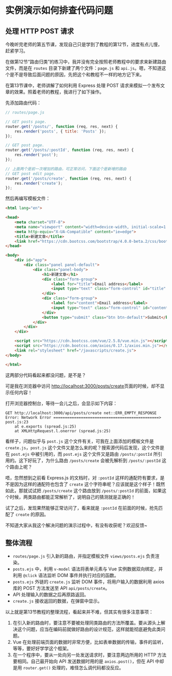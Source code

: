 # 实例演示如何排查代码问题

## 处理 HTTP POST 请求

今晚听完老师的第五节课，发现自己只是学到了教程的第12节，进度有点儿慢，赶紧学习。

在做第12节“路由归类”的练习中，我并没有完全按照老师教程中的要求来新建路由文件，而是在 `routes` 目录下新建了两个文件：`page.js` 和 `api.js`。嗯，不知道这个是不是导致后面问题的原因，先把这个和教程不一样的地方记下来。

在第13节课中，老师讲解了如何利用 Express 处理 POST 请求来模拟一个发布文章的效果。照着老师的教程，我进行了如下操作。

先添加路由代码：

```javascript
// routes/page.js

// GET posts page.
router.get('/posts/', function (req, res, next) {
    res.render('posts', { title: 'Posts' });
});

// GET post page.
router.get('/posts/:postId', function (req, res, next) {
    res.render('post');
});

// 上面两个是前一次增加的路由，可正常访问，下面这个是新增的路由
// GET post edit page.
router.get('/posts/create', function (req, res, next) {
    res.render('create');
});
```

然后再编写模板文件：

```html
<html lang="en">

<head>
    <meta charset="UTF-8">
    <meta name="viewport" content="width=device-width, initial-scale=1.0">
    <meta http-equiv="X-UA-Compatible" content="ie=edge">
    <title>新建文章</title>
    <link href="https://cdn.bootcss.com/bootstrap/4.0.0-beta.2/css/bootstrap.min.css" rel="stylesheet">
</head>

<body>
    <div id="app">
        <div class="panel panel-default">
            <div class="panel-body">
                <h1>新建文章</h1>
                <div class="form-group">
                    <label for="title">Email address</label>
                    <input type="text" class="form-control" id="title" placeholder="请输入文章标题">
                </div>
                <div class="form-group">
                    <label for="content">Email address</label>
                    <input type="text" class="form-control" id="content" placeholder="请输入文章内容">
                </div>
                <button type="submit" class="btn btn-default">Submit</button>
            </div>
        </div>
    </div>

    <script src="https://cdn.bootcss.com/vue/2.5.8/vue.min.js"></script>
    <script src="https://cdn.bootcss.com/axios/0.17.1/axios.min.js"></script>
    <link rel="stylesheet" href="/javascripts/create.js">
</body>

</html>
```

这两部分代码看起来都没问题，是不是？

可是我在浏览器中访问 [http://localhost:3000/posts/create](http://localhost:3000/posts/create)页面的时候，却不显示任何内容！

打开浏览器控制台，等待一会儿之后，会显示如下内容：

```shell
GET http://localhost:3000/api/posts/create net::ERR_EMPTY_RESPONSE
Error: Network Error ==============================================> post.js:23
    at e.exports (spread.js:25)
    at XMLHttpRequest.l.onerror (spread.js:25)
```

看样子，问题似乎与 `post.js` 这个文件有关，可我在上面添加的模板文件是 `create.js`，`post.js` 这个文件又是怎么来的呢？搜索源代码后发现，这个文件是在 `post.ejs` 中被引用的，而 `post.ejs` 这个文件又是路由 `/posts/:postId` 所引用的。这下好玩了，为什么路由 `/posts/create` 会被先解析到 `/posts/:postId` 这个路由上呢？

唔，忽然想到之前看 Express.js 的文档时，对 `:postId` 这样的通配符有要求，是不是因为这样的通配符也包含了 `create` 这个字符串呢？应该就是这个样子！既然如此，那就试试把 `/posts/create` 这个路由放到 `/posts/:postId` 的前面，如果这个时候，两类路由都能正常解析了，说明自己的猜测就是正确的！

试了之后，发现果然能够正常访问了，看来就是 `:postId` 在前面的时候，抢先匹配了 `create` 的原因。

不知道大家从我这个解决问题的演示过程中，有没有收获呢？欢迎反馈~

## 整体流程

- `routes/page.js` 引入新的路由，并指定模板文件 `views/posts.ejs` 负责渲染。
- `posts.ejs` 中，利用 `v-model` 语法将表单元素与 Vue 实例数据双向绑定，并利用 `@click` 语法监听 DOM 事件并执行对应的函数。
- `posts.ejs` 外链的 `create.js` 监听 DOM 事件，将用户输入的数据利用 axios 库的 POST 方法发送至 API `api/posts/create`。
- API 处理输入的数据之后再原路返回。
- `create.js` 接收返回的数据，在弹窗中显示。

以上就是第13节教程的整理流程，看起来并不难，但其实有很多注意事项：

1. 在引入新的路由时，要注意不要被处理同类路由的方法所覆盖。要从源头上解决这个问题，应当在编码前就做好路由的设计规范，这样就能彻底避免此类问题。
2. Vue 在处理前端页面的数据时非常方便，比如表单数据的传输，事件的监听，等等，要好好学学这个框架。
3. 在一个程序中，要从一处向另一处发送请求时，要注意两边所用的 HTTP 方法要相同。自己最开始向 API 发送数据时用的是 `axios.post()`，但在 API 中却是用 `router.get()` 处理的，难怪怎么调代码都没反应。

